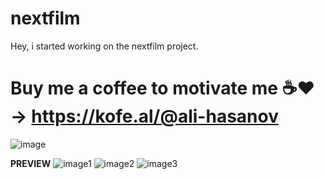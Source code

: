 # nextfilm


Hey, i started working on the nextfilm project.
# Buy me a coffee to motivate me ☕❤️ ->  https://kofe.al/@ali-hasanov

![image](https://github.com/Rokobot/nextfilm/assets/117278851/a14fa564-21cd-4eb0-9aff-886185644e83)

__PREVIEW__
![image1](https://github.com/Rokobot/nextfilm/assets/117278851/77abcd12-95b8-4758-8389-25f6eb27eaa9)
![image2](https://github.com/Rokobot/nextfilm/assets/117278851/b65cbc55-1725-4e6e-b9ae-f2bdc2f33229)
![image3](https://github.com/Rokobot/nextfilm/assets/117278851/fa8225b2-d577-4981-aeda-8aa92797fb8c)
